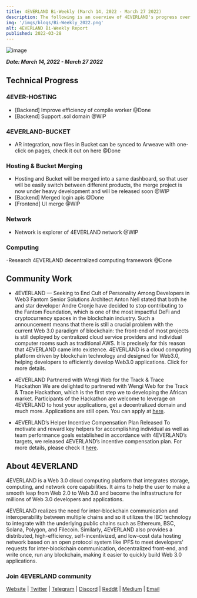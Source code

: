 ```yaml
---
title: 4EVERLAND Bi-Weekly (March 14, 2022 - March 27 2022)
description: The following is an overview of 4EVERLAND's progress over the last two weeks. 
img: '/imgs/blogs/Bi-Weekly_2022.png'
alt: 4EVERLAND Bi-Weekly Report
published: 2022-03-28
---
```


![image](/imgs/blogs/Bi-Weekly_2022.png)

***Date: March 14, 2022 - March 27 2022***

## Technical Progress

### 4EVER-HOSTING
- [Backend] Improve efficiency of compile worker @Done
- [Backend] Support .sol domain @WIP

### 4EVERLAND-BUCKET
- AR integration, now files in Bucket can be synced to Arweave with one-click on pages, check it out on here @Done

### Hosting & Bucket Merging
- Hosting and Bucket will be merged into a same dashboard, so that user will be easily switch between different products, the merge project is now under heavy development and will be released soon @WIP
- [Backend] Merged login apis @Done
- [Frontend] UI merge @WIP

### Network
- Network is explorer of 4EVERLAND network @WIP

### Computing
-Research 4EVERLAND decentralized computing framework @Done


## Community Work

- 4EVERLAND — Seeking to End Cult of Personality Among Developers in Web3
Fantom Senior Solutions Architect Anton Nell stated that both he and star developer Andre Cronje have decided to stop contributing to the Fantom Foundation, which is one of the most impactful DeFi and cryptocurrency spaces in the blockchain industry. Such a announcement means that there is still a crucial problem with the current Web 3.0 paradigm of blockchain: the front-end of most projects is still deployed by centralized cloud service providers and individual computer rooms such as traditional AWS. It is precisely for this reason that 4EVERLAND came into existence. 4EVERLAND is a cloud computing platform driven by blockchain technology and designed for Web3.0, helping developers to efficiently develop Web3.0 applications. Click for more details.

- 4EVERLAND Partnered with Wengi Web for the Track & Trace Hackathon
We are delighted to partnered with Wengi Web for the Track & Trace Hackathon, which is the first step we to developing the African market. Participants of the Hackathon are welcome to leverage on 4EVERLAND to host your applications, get a decentralized domain and much more. Applications are still open. You can apply at [here](http://events.wengiweb.com/).

- 4EVERLAND’s Helper Incentive Compensation Plan Released
To motivate and reward key helpers for accomplishing individual as well as team performance goals established in accordance with 4EVERLAND’s targets, we released 4EVERLAND’s incentive compensation plan.
For more details, please check it [here](https://4everlandhelpers.4everland.store/4EVERLAND%E2%80%99s%20Helper%20Incentive%20Compensation%20Plan.pdf).

## About 4EVERLAND

4EVERLAND is a Web 3.0 cloud computing platform that integrates storage, computing, and network core capabilities. It aims to help the user to make a smooth leap from Web 2.0 to Web 3.0 and become the infrastructure for millions of Web 3.0 developers and applications.

4EVERLAND realizes the need for inter-blockchain communication and interoperability between multiple chains and so it utilizes the IBC technology to integrate with the underlying public chains such as Ethereum, BSC, Solana, Polygon, and Filecoin. Similarly, 4EVERLAND also provides a distributed, high-efficiency, self-incentivized, and low-cost data hosting network based on an open protocol system like IPFS to meet developers' requests for inter-blockchain communication, decentralized front-end, and write once, run any blockchain, making it easier to quickly build Web 3.0 applications.

### Join 4EVERLAND community
[Website](https://www.4everland.org/) | [Twitter](https://twitter.com/4everland_org) | [Telegram](https://t.me/org_4everland) | [Discord](https://discord.gg/Cun2VpsdjF) | [Reddit](https://www.reddit.com/r/4everland/) | [Medium](https://4everland.medium.com/) | [Email](mailto:contact@4everland.org) 
